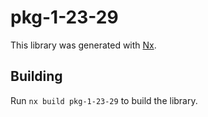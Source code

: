 # pkg-1-23-29

This library was generated with [Nx](https://nx.dev).

## Building

Run `nx build pkg-1-23-29` to build the library.
